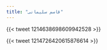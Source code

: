 ```yaml
---
title: "قاسم سلیمانی‎"
---
```


{{< tweet 1214638698609942528 >}}

{{< tweet 1214726420615876614 >}}

